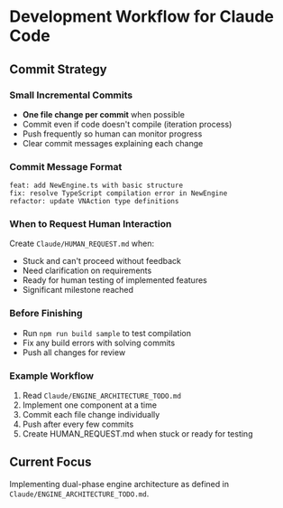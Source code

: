 # Development Workflow for Claude Code

## Commit Strategy

### Small Incremental Commits
- **One file change per commit** when possible
- Commit even if code doesn't compile (iteration process)
- Push frequently so human can monitor progress
- Clear commit messages explaining each change

### Commit Message Format
```
feat: add NewEngine.ts with basic structure
fix: resolve TypeScript compilation error in NewEngine
refactor: update VNAction type definitions
```

### When to Request Human Interaction

Create `Claude/HUMAN_REQUEST.md` when:
- Stuck and can't proceed without feedback
- Need clarification on requirements
- Ready for human testing of implemented features
- Significant milestone reached

### Before Finishing
- Run `npm run build sample` to test compilation
- Fix any build errors with solving commits
- Push all changes for review

### Example Workflow
1. Read `Claude/ENGINE_ARCHITECTURE_TODO.md`
2. Implement one component at a time
3. Commit each file change individually
4. Push after every few commits
5. Create HUMAN_REQUEST.md when stuck or ready for testing

## Current Focus
Implementing dual-phase engine architecture as defined in `Claude/ENGINE_ARCHITECTURE_TODO.md`.